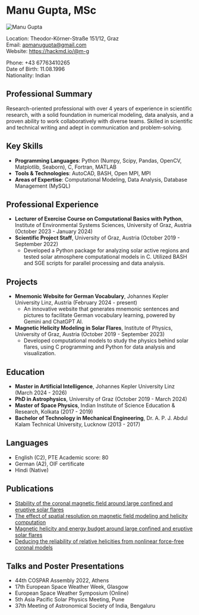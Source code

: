 
# Manu Gupta, MSc

![Manu Gupta](https://drive.google.com/file/d/1kYjHvKRUEXs3jOUa6Ml_Oxt4JKBZS20r/view?usp=sharing)

Location: Theodor-Körner-Straße 151/12, Graz  
Email: [apmanugupta@gmail.com](mailto:apmanugupta@gmail.com)  
Website: https://hackmd.io/@m-g

Phone: +43 67763410265  
Date of Birth: 11.08.1996  
Nationality: Indian

## Professional Summary

Research-oriented professional with over 4 years of experience in scientific research, with a solid foundation in numerical modeling, data analysis, and a proven ability to work collaboratively with diverse teams. Skilled in scientific and technical writing and adept in communication and problem-solving.

## Key Skills

- **Programming Languages**: Python (Numpy, Scipy, Pandas, OpenCV, Matplotlib, Seaborn), C, Fortran, MATLAB
- **Tools & Technologies**: AutoCAD, BASH, Open MPI, MPI
- **Areas of Expertise**: Computational Modeling, Data Analysis, Database Management (MySQL)

## Professional Experience

- **Lecturer of Exercise Course on Computational Basics with Python**, Institute of Environmental Systems Sciences, University of Graz, Austria (October 2023 - January 2024)
- **Scientific Project Staff**, University of Graz, Austria (October 2019 - September 2022)
  - Developed a Python package for analyzing solar active regions and tested solar atmosphere computational models in C. Utilized BASH and SGE scripts for parallel processing and data analysis.

## Projects

- **Mnemonic Website for German Vocabulary**, Johannes Kepler University Linz, Austria (February 2024 - present)
  - An innovative website that generates mnemonic sentences and pictures to facilitate German vocabulary learning, powered by Gemini and ChatGPT AI.
- **Magnetic Helicity Modeling in Solar Flares**, Institute of Physics, University of Graz, Austria (October 2019 - September 2023)
  - Developed computational models to study the physics behind solar flares, using C programming and Python for data analysis and visualization.

## Education

- **Master in Artificial Intelligence**, Johannes Kepler University Linz (March 2024 - 2026)
- **PhD in Astrophysics**, University of Graz (October 2019 - March 2024)
- **Master of Space Physics**, Indian Institute of Science Education & Research, Kolkata (2017 - 2019)
- **Bachelor of Technology in Mechanical Engineering**, Dr. A. P. J. Abdul Kalam Technical University, Lucknow (2013 - 2017)

## Languages

- English (C2), PTE Academic score: 80
- German (A2), OIF certificate
- Hindi (Native)

## Publications

- [Stability of the coronal magnetic field around large confined and eruptive solar flares](https://doi.org/10.48550/arXiv.2402.12254)
- [The effect of spatial resolution on magnetic field modeling and helicity computation](https://doi.org/10.1051/0004-6361/202243222)
- [Magnetic helicity and energy budget around large confined and eruptive solar flares](https://arxiv.org/abs/2106.08781)
- [Deducing the reliability of relative helicities from nonlinear force-free coronal models](https://doi.org/10.1051/0004-6361/202038921)

## Talks and Poster Presentations

- 44th COSPAR Assembly 2022, Athens
- 17th European Space Weather Week, Glasgow
- European Space Weather Symposium (Online)
- 5th Asia Pacific Solar Physics Meeting, Pune
- 37th Meeting of Astronomical Society of India, Bengaluru
```
